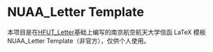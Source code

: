 # NUAA_Letter Template
本项目是在[HFUT_Letter](https://github.com/HFUTTUG/HFUT_Letter)基础上编写的南京航空航天大学信函 LaTeX 模板NUAA_Letter Template（非官方），仅供个人使用。
